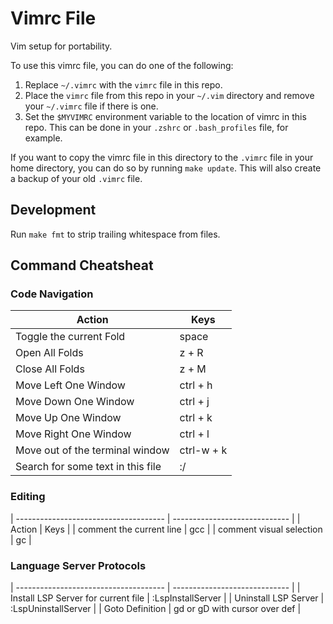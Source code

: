 # Vimrc File

Vim setup for portability.

To use this vimrc file, you can do one of the following:

1. Replace `~/.vimrc` with the `vimrc` file in this repo.
2. Place the `vimrc` file from this repo in your `~/.vim` directory and remove your `~/.vimrc` file if there is one.
3. Set the `$MYVIMRC` environment variable to the location of vimrc in this repo. This can be done in your `.zshrc` or `.bash_profiles` file, for example.

If you want to copy the vimrc file in this directory to the `.vimrc` file in your home directory, you can do so by running `make update`. This will also create a backup of your old `.vimrc` file.  

## Development

Run `make fmt` to strip trailing whitespace from files.

## Command Cheatsheat

### Code Navigation

| Action                                | Keys                          |
| ------------------------------------- | ----------------------------- |
| Toggle the current Fold               | space                         |
| Open All Folds                        | z + R                         |
| Close All Folds                       | z + M                         |
| Move Left One Window                  | ctrl + h                      |
| Move Down One Window                  | ctrl + j                      |
| Move Up One Window                    | ctrl + k                      |
| Move Right One Window                 | ctrl + l                      |
| Move out of the terminal window       | ctrl-w + k                    |
| Search for some text in this file     | :/<search-term>               | 

### Editing
| ------------------------------------- | ----------------------------- |
| Action                                | Keys                          |
| comment the current line              | gcc                           |
| comment visual selection              | gc                            |

### Language Server Protocols
| ------------------------------------- | ----------------------------- |
| Install LSP Server for current file   | :LspInstallServer             |
| Uninstall LSP Server                  | :LspUninstallServer           |
| Goto Definition                       | gd or gD with cursor over def |
